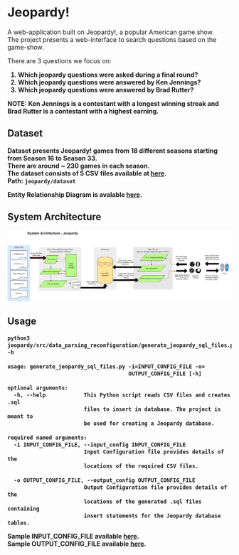 # Jeopardy!

A web-application built on Jeopardy!, a popular American game show.<br/> The project presents a web-interface to search questions based on the game-show.

There are 3 questions we focus on:<b>
  
1. Which jeopardy questions were asked during a final round?
2. Which jeopardy questions were answered by Ken Jennings? 
3. Which jeopardy questions were answered by Brad Rutter?


NOTE: Ken Jennings is a contestant with a longest winning streak and Brad Rutter is a contestant with a highest earning. 

## Dataset
Dataset presents Jeopardy! games from 18 different seasons starting from Season 16 to Season 33. <br/>
There are around ~ 230 games in each season. <br/>
The dataset consists of 5 CSV files available at <a href="https://github.com/anuparna/jeopardy/tree/master/dataset">here</a>.<br/>
Path: ```jeopardy/dataset```

Entity Relationship Diagram is avalable <a href="https://raw.githubusercontent.com/anuparna/jeopardy/master/docs/ER_Diagram.pdf">here</a>.

## System Architecture
![System Architecture](https://raw.githubusercontent.com/anuparna/jeopardy/master/docs/system_architecture.jpg)

## Usage
```
python3 jeopardy/src/data_parsing_reconfiguration/generate_jeopardy_sql_files.py -h

usage: generate_jeopardy_sql_files.py -i=INPUT_CONFIG_FILE -o=
                                      OUTPUT_CONFIG_FILE [-h]

optional arguments:
  -h, --help            This Python script reads CSV files and creates .sql
                        files to insert in database. The project is meant to
                        be used for creating a Jeopardy database.

required named arguments:
  -i INPUT_CONFIG_FILE, --input_config INPUT_CONFIG_FILE
                        Input Configuration file provides details of the
                        locations of the required CSV files.                        

  -o OUTPUT_CONFIG_FILE, --output_config OUTPUT_CONFIG_FILE
                        Output Configuration file provides details of the
                        locations of the generated .sql files containing
                        insert statements for the Jeopardy database tables.
```
Sample INPUT_CONFIG_FILE available <a href="https://raw.githubusercontent.com/anuparna/jeopardy/master/src/data_parsing_reconfiguration/input_config.ini">here</a>.<br/>
 Sample OUTPUT_CONFIG_FILE available <a href="https://raw.githubusercontent.com/anuparna/jeopardy/master/src/data_parsing_reconfiguration/output_config.ini">here</a>.

